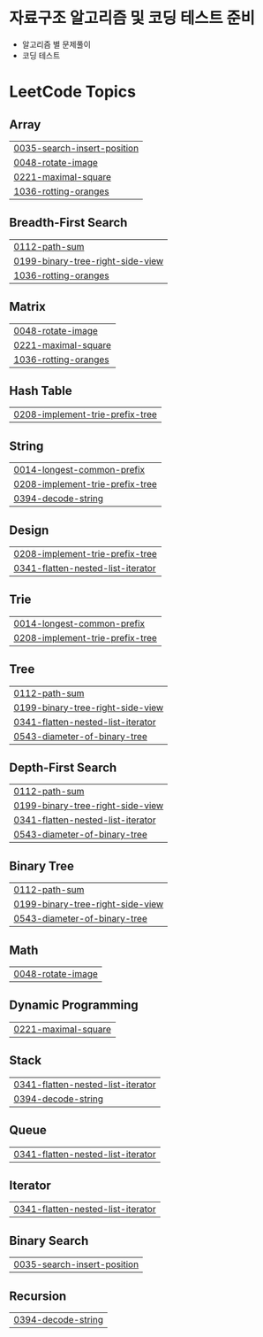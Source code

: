 # 자료구조 알고리즘 및 코딩 테스트 준비
 * 알고리즘 별 문제풀이
 * 코딩 테스트 

<!---LeetCode Topics Start-->
# LeetCode Topics
## Array
|  |
| ------- |
| [0035-search-insert-position](https://github.com/namgonkim/DS_Algorithms/tree/master/0035-search-insert-position) |
| [0048-rotate-image](https://github.com/namgonkim/DS_Algorithms/tree/master/0048-rotate-image) |
| [0221-maximal-square](https://github.com/namgonkim/DS_Algorithms/tree/master/0221-maximal-square) |
| [1036-rotting-oranges](https://github.com/namgonkim/DS_Algorithms/tree/master/1036-rotting-oranges) |
## Breadth-First Search
|  |
| ------- |
| [0112-path-sum](https://github.com/namgonkim/DS_Algorithms/tree/master/0112-path-sum) |
| [0199-binary-tree-right-side-view](https://github.com/namgonkim/DS_Algorithms/tree/master/0199-binary-tree-right-side-view) |
| [1036-rotting-oranges](https://github.com/namgonkim/DS_Algorithms/tree/master/1036-rotting-oranges) |
## Matrix
|  |
| ------- |
| [0048-rotate-image](https://github.com/namgonkim/DS_Algorithms/tree/master/0048-rotate-image) |
| [0221-maximal-square](https://github.com/namgonkim/DS_Algorithms/tree/master/0221-maximal-square) |
| [1036-rotting-oranges](https://github.com/namgonkim/DS_Algorithms/tree/master/1036-rotting-oranges) |
## Hash Table
|  |
| ------- |
| [0208-implement-trie-prefix-tree](https://github.com/namgonkim/DS_Algorithms/tree/master/0208-implement-trie-prefix-tree) |
## String
|  |
| ------- |
| [0014-longest-common-prefix](https://github.com/namgonkim/DS_Algorithms/tree/master/0014-longest-common-prefix) |
| [0208-implement-trie-prefix-tree](https://github.com/namgonkim/DS_Algorithms/tree/master/0208-implement-trie-prefix-tree) |
| [0394-decode-string](https://github.com/namgonkim/DS_Algorithms/tree/master/0394-decode-string) |
## Design
|  |
| ------- |
| [0208-implement-trie-prefix-tree](https://github.com/namgonkim/DS_Algorithms/tree/master/0208-implement-trie-prefix-tree) |
| [0341-flatten-nested-list-iterator](https://github.com/namgonkim/DS_Algorithms/tree/master/0341-flatten-nested-list-iterator) |
## Trie
|  |
| ------- |
| [0014-longest-common-prefix](https://github.com/namgonkim/DS_Algorithms/tree/master/0014-longest-common-prefix) |
| [0208-implement-trie-prefix-tree](https://github.com/namgonkim/DS_Algorithms/tree/master/0208-implement-trie-prefix-tree) |
## Tree
|  |
| ------- |
| [0112-path-sum](https://github.com/namgonkim/DS_Algorithms/tree/master/0112-path-sum) |
| [0199-binary-tree-right-side-view](https://github.com/namgonkim/DS_Algorithms/tree/master/0199-binary-tree-right-side-view) |
| [0341-flatten-nested-list-iterator](https://github.com/namgonkim/DS_Algorithms/tree/master/0341-flatten-nested-list-iterator) |
| [0543-diameter-of-binary-tree](https://github.com/namgonkim/DS_Algorithms/tree/master/0543-diameter-of-binary-tree) |
## Depth-First Search
|  |
| ------- |
| [0112-path-sum](https://github.com/namgonkim/DS_Algorithms/tree/master/0112-path-sum) |
| [0199-binary-tree-right-side-view](https://github.com/namgonkim/DS_Algorithms/tree/master/0199-binary-tree-right-side-view) |
| [0341-flatten-nested-list-iterator](https://github.com/namgonkim/DS_Algorithms/tree/master/0341-flatten-nested-list-iterator) |
| [0543-diameter-of-binary-tree](https://github.com/namgonkim/DS_Algorithms/tree/master/0543-diameter-of-binary-tree) |
## Binary Tree
|  |
| ------- |
| [0112-path-sum](https://github.com/namgonkim/DS_Algorithms/tree/master/0112-path-sum) |
| [0199-binary-tree-right-side-view](https://github.com/namgonkim/DS_Algorithms/tree/master/0199-binary-tree-right-side-view) |
| [0543-diameter-of-binary-tree](https://github.com/namgonkim/DS_Algorithms/tree/master/0543-diameter-of-binary-tree) |
## Math
|  |
| ------- |
| [0048-rotate-image](https://github.com/namgonkim/DS_Algorithms/tree/master/0048-rotate-image) |
## Dynamic Programming
|  |
| ------- |
| [0221-maximal-square](https://github.com/namgonkim/DS_Algorithms/tree/master/0221-maximal-square) |
## Stack
|  |
| ------- |
| [0341-flatten-nested-list-iterator](https://github.com/namgonkim/DS_Algorithms/tree/master/0341-flatten-nested-list-iterator) |
| [0394-decode-string](https://github.com/namgonkim/DS_Algorithms/tree/master/0394-decode-string) |
## Queue
|  |
| ------- |
| [0341-flatten-nested-list-iterator](https://github.com/namgonkim/DS_Algorithms/tree/master/0341-flatten-nested-list-iterator) |
## Iterator
|  |
| ------- |
| [0341-flatten-nested-list-iterator](https://github.com/namgonkim/DS_Algorithms/tree/master/0341-flatten-nested-list-iterator) |
## Binary Search
|  |
| ------- |
| [0035-search-insert-position](https://github.com/namgonkim/DS_Algorithms/tree/master/0035-search-insert-position) |
## Recursion
|  |
| ------- |
| [0394-decode-string](https://github.com/namgonkim/DS_Algorithms/tree/master/0394-decode-string) |
<!---LeetCode Topics End-->